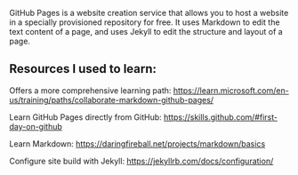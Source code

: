 GitHub Pages is a website creation service that allows you to host a website in a specially provisioned repository for free. It uses Markdown to edit the text content of a page, and uses Jekyll to edit the structure and layout of a page.

Resources I used to learn: 
--------------------------
Offers a more comprehensive learning path: <https://learn.microsoft.com/en-us/training/paths/collaborate-markdown-github-pages/>
  
Learn GitHub Pages directly from GitHub: <https://skills.github.com/#first-day-on-github> 
  
Learn Markdown: <https://daringfireball.net/projects/markdown/basics>

Configure site build with Jekyll: <https://jekyllrb.com/docs/configuration/>
